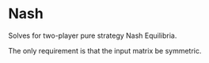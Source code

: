 # Nash
Solves for two-player pure strategy Nash Equilibria.

The only requirement is that the input matrix be symmetric.
